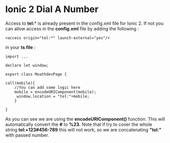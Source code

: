 # Ionic 2  Dial A Number

Access to **tel:*** is already present in the config.xml file for Ionic 2. If not you can allow access in the **config.xml** file by adding the following :

````
<access origin="tel:*" launch-external="yes"/>
````

in your **ts file** :

````
import ...

declare let window;

export class MoathdevPage {

call(mobile){
    //You can add some logic here
    mobile = encodeURIComponent(mobile);
     window.location = "tel:"+mobile;
    }
    
}    
````


As you can see we are using the **encodeURIComponent()** function. This will automatically convert the **#** to **%23.** Note that if try to cover the whole string **tel:+123#456-789** this will not work, so we are concatenating **"tel:"** with passed number.


